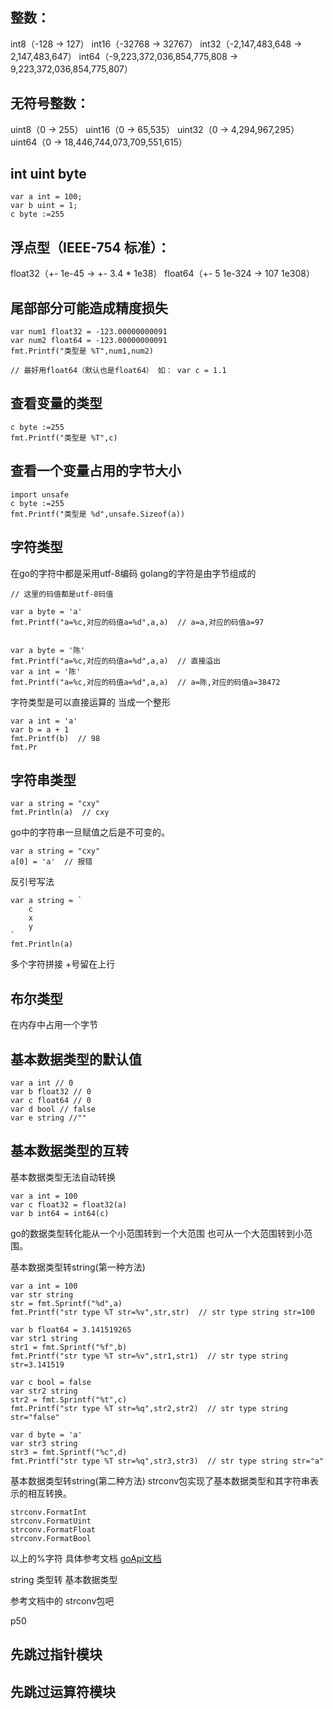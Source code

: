 ## 整数：

int8（-128 -> 127）
int16（-32768 -> 32767）
int32（-2,147,483,648 -> 2,147,483,647）
int64（-9,223,372,036,854,775,808 -> 9,223,372,036,854,775,807）


## 无符号整数：

uint8（0 -> 255）
uint16（0 -> 65,535）
uint32（0 -> 4,294,967,295）
uint64（0 -> 18,446,744,073,709,551,615）

## int uint byte
```golang
var a int = 100;
var b uint = 1;
c byte :=255
```

## 浮点型（IEEE-754 标准）：

float32（+- 1e-45 -> +- 3.4 * 1e38）
float64（+- 5 1e-324 -> 107 1e308）

## 尾部部分可能造成精度损失

```golang
var num1 float32 = -123.00000000091
var num2 float64 = -123.00000000091
fmt.Printf("类型是 %T",num1,num2)

// 最好用float64（默认也是float64） 如： var c = 1.1
```

## 查看变量的类型

```golang
c byte :=255
fmt.Printf("类型是 %T",c)
```

## 查看一个变量占用的字节大小

```golang
import unsafe
c byte :=255
fmt.Printf("类型是 %d",unsafe.Sizeof(a))
```

## 字符类型

在go的字符中都是采用utf-8编码
golang的字符是由字节组成的

```golang
// 这里的码值都是utf-8码值

var a byte = 'a'
fmt.Printf("a=%c,对应的码值a=%d",a,a)  // a=a,对应的码值a=97


var a byte = '陈'
fmt.Printf("a=%c,对应的码值a=%d",a,a)  // 直接溢出
var a int = '陈'
fmt.Printf("a=%c,对应的码值a=%d",a,a)  // a=陈,对应的码值a=38472
```

字符类型是可以直接运算的 当成一个整形

```golang
var a int = 'a'
var b = a + 1
fmt.Printf(b)  // 98
fmt.Pr
```

## 字符串类型

```golang
var a string = "cxy"
fmt.Println(a)  // cxy
```

go中的字符串一旦赋值之后是不可变的。
```golang
var a string = "cxy"
a[0] = 'a'  // 报错
```

反引号写法
```golang
var a string = `
    c
    x
    y
`
fmt.Println(a)
```

多个字符拼接 +号留在上行

## 布尔类型

在内存中占用一个字节


## 基本数据类型的默认值

```golang
var a int // 0
var b float32 // 0
var c float64 // 0
var d bool // false
var e string //""
```

## 基本数据类型的互转

基本数据类型无法自动转换

```golang
var a int = 100
var c float32 = float32(a)
var b int64 = int64(c)
```

go的数据类型转化能从一个小范围转到一个大范围 也可从一个大范围转到小范围。

基本数据类型转string(第一种方法)
```golang
var a int = 100
var str string
str = fmt.Sprintf("%d",a)
fmt.Printf("str type %T str=%v",str,str)  // str type string str=100

var b float64 = 3.141519265
var str1 string
str1 = fmt.Sprintf("%f",b)
fmt.Printf("str type %T str=%v",str1,str1)  // str type string str=3.141519

var c bool = false
var str2 string
str2 = fmt.Sprintf("%t",c)
fmt.Printf("str type %T str=%q",str2,str2)  // str type string str="false"

var d byte = 'a'
var str3 string
str3 = fmt.Sprintf("%c",d)
fmt.Printf("str type %T str=%q",str3,str3)  // str type string str="a"
```

基本数据类型转string(第二种方法)
strconv包实现了基本数据类型和其字符串表示的相互转换。
```golang
strconv.FormatInt
strconv.FormatUint
strconv.FormatFloat
strconv.FormatBool
```
以上的%字符  具体参考文档  [goApi文档](https://studygolang.com/pkgdoc)


string 类型转 基本数据类型

参考文档中的 strconv包吧

p50

## 先跳过指针模块

## 先跳过运算符模块


